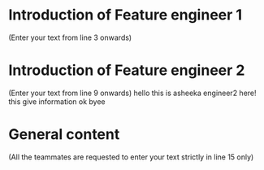 # Introduction of Feature engineer 1
(Enter your text from line 3 onwards) 




# Introduction of Feature engineer 2 
(Enter your text from line 9 onwards)
hello
this is asheeka engineer2 here!
this give information
ok
byee
# General content
(All the teammates are requested to enter your text strictly in line 15 only)





